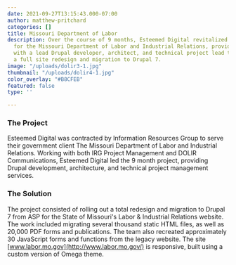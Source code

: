 ```yaml
---
date: 2021-09-27T13:15:43.000-07:00
author: matthew-pritchard
categories: []
title: Missouri Department of Labor
description: Over the course of 9 months, Esteemed Digital revitalized the website
  for the Missouri Department of Labor and Industrial Relations, providing the client
  with a lead Drupal developer, architect, and technical project lead to roll out
  a full site redesign and migration to Drupal 7.
image: "/uploads/dolir3-1.jpg"
thumbnail: "/uploads/dolir4-1.jpg"
color_overlay: "#B8CFEB"
featured: false
type: ''

---
```

### The Project

Esteemed Digital was contracted by Information Resources Group to serve their government client The Missouri Department of Labor and Industrial Relations. Working with both IRG Project Management and DOLIR Communications, Esteemed Digital led the 9 month project, providing Drupal development, architecture, and technical project management services.

### The Solution

The project consisted of rolling out a total redesign and migration to Drupal 7 from ASP for the State of Missouri's Labor & Industrial Relations website. The work included migrating several thousand static HTML files, as well as 20,000 PDF forms and publications. The team also recreated approximately 30 JavaScript forms and functions from the legacy website. The site [www.labor.mo.gov](http://www.labor.mo.gov/) is responsive, built using a custom version of Omega theme.